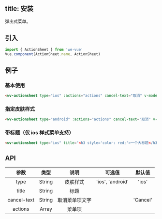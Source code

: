 title: 安装
---
弹出式菜单。

## 引入

```js
import { ActionSheet } from 'we-vue'
Vue.component(ActionSheet.name, ActionSheet)
```

## 例子

### 基本使用

```html
<wv-actionsheet type="ios" :actions="actions" cancel-text="取消" v-model="sheetVisible"></wv-actionsheet>
```

### 指定皮肤样式

```html
<wv-actionsheet type="android" :actions="actions" cancel-text="取消" v-model="sheetVisible"></wv-actionsheet>
```

### 带标题（仅 ios 样式菜单支持）

```html
<wv-actionsheet type="ios" title="<h3 style='color: red;'>一个大标题</h3><p>最多两行</p>" :actions="actions" cancel-text="取消" v-model="sheetVisible"></wv-actionsheet>
```

## API

|   参数   |   类型    |   说明   | 可选值  |  默认值  |
| :----: | :-----: | :----: | :--: | :---: |
| type  | String  |  皮肤样式   |   'ios', 'android'   |   'ios'    |
| title  | String  |  标题    |          |       |
| cancel-text  | String  |  取消菜单项文字    |          |   'Cancel'    |
| actions | Array | 菜单项 |      |  |